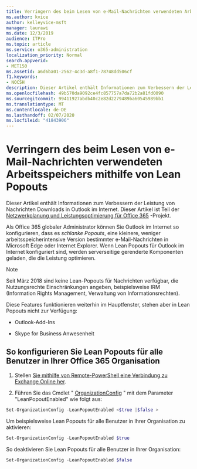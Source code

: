 ```yaml
---
title: Verringern des beim Lesen von e-Mail-Nachrichten verwendeten Arbeitsspeichers mithilfe von Lean Popouts
ms.author: kvice
author: kelleyvice-msft
manager: laurawi
ms.date: 12/3/2019
audience: ITPro
ms.topic: article
ms.service: o365-administration
localization_priority: Normal
search.appverid:
- MET150
ms.assetid: a6d6ba01-2562-4c3d-a8f1-78748dd506cf
f1.keywords:
- NOCSH
description: Dieser Artikel enthält Informationen zum Verbessern der Leistung von Nachrichten Downloads in Outlook im Internet.
ms.openlocfilehash: 49b570da9092ce4fc857757a7da72b2a81fd0090
ms.sourcegitcommit: 99411927abdb40c2e82d2279489ba60545989bb1
ms.translationtype: MT
ms.contentlocale: de-DE
ms.lasthandoff: 02/07/2020
ms.locfileid: "41843906"
---
```

# <a name="use-lean-popouts-to-reduce-memory-used-when-reading-mail-messages"></a>Verringern des beim Lesen von e-Mail-Nachrichten verwendeten Arbeitsspeichers mithilfe von Lean Popouts

Dieser Artikel enthält Informationen zum Verbessern der Leistung von Nachrichten Downloads in Outlook im Internet. Dieser Artikel ist Teil der [Netzwerkplanung und Leistungsoptimierung für Office 365](https://aka.ms/tune) -Projekt.
  
Als Office 365 globaler Administrator können Sie Outlook im Internet so konfigurieren, dass es _schlanke Popouts_, eine kleinere, weniger arbeitsspeicherintensive Version bestimmter e-Mail-Nachrichten in Microsoft Edge oder Internet Explorer. Wenn Lean Popouts für Outlook im Internet konfiguriert sind, werden serverseitige gerenderte Komponenten geladen, die die Leistung optimieren.
  
> [!NOTE]
> Seit März 2018 sind keine Lean-Popouts für Nachrichten verfügbar, die Nutzungsrechte Einschränkungen angeben, beispielsweise IRM (Information Rights Management, Verwaltung von Informationsrechten).
  
Diese Features funktionieren weiterhin im Hauptfenster, stehen aber in Lean Popouts nicht zur Verfügung:
  
- Outlook-Add-Ins
  
- Skype for Business Anwesenheit
  
## <a name="to-configure-lean-popouts-for-all-users-within-your-office-365-organization"></a>So konfigurieren Sie Lean Popouts für alle Benutzer in Ihrer Office 365 Organisation
  
1. Stellen [Sie mithilfe von Remote-PowerShell eine Verbindung zu Exchange Online her](https://technet.microsoft.com/library/jj984289%28v=exchg.150%29.aspx ).
  
2. Führen Sie das Cmdlet " [OrganizationConfig](https://technet.microsoft.com/library/aa997443%28v=exchg.160%29.aspx) " mit dem Parameter "LeanPopoutEnabled" wie folgt aus:

  ```powershell
  Set-OrganizationConfig -LeanPopoutEnabled <$true |$false >
  ```

  Um beispielsweise Lean Popouts für alle Benutzer in Ihrer Organisation zu aktivieren:
  
  ```powershell
  Set-OrganizationConfig -LeanPopoutEnabled $true
  ```

  So deaktivieren Sie Lean Popouts für alle Benutzer in Ihrer Organisation:

  ```powershell
  Set-OrganizationConfig -LeanPopoutEnabled $false
  ```
